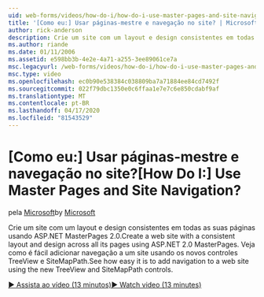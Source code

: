 ```yaml
---
uid: web-forms/videos/how-do-i/how-do-i-use-master-pages-and-site-navigation
title: '[Como eu:] Usar páginas-mestre e navegação no site? | Microsoft Docs'
author: rick-anderson
description: Crie um site com um layout e design consistentes em todas as suas páginas usando ASP.NET MasterPages 2.0. Veja como é fácil adicionar navegação a um site...
ms.author: riande
ms.date: 01/11/2006
ms.assetid: e598bb3b-4e2e-4a71-a255-3ee89061ce7a
msc.legacyurl: /web-forms/videos/how-do-i/how-do-i-use-master-pages-and-site-navigation
msc.type: video
ms.openlocfilehash: ec0b90e538384c038809ba7a71884ee84cd7492f
ms.sourcegitcommit: 022f79dbc1350e0c6ffaa1e7e7c6e850cdabf9af
ms.translationtype: MT
ms.contentlocale: pt-BR
ms.lasthandoff: 04/17/2020
ms.locfileid: "81543529"
---
```

# <a name="how-do-i-use-master-pages-and-site-navigation"></a><span data-ttu-id="d75c0-105">[Como eu:] Usar páginas-mestre e navegação no site?</span><span class="sxs-lookup"><span data-stu-id="d75c0-105">[How Do I:] Use Master Pages and Site Navigation?</span></span>

<span data-ttu-id="d75c0-106">pela [Microsoft](https://github.com/microsoft)</span><span class="sxs-lookup"><span data-stu-id="d75c0-106">by [Microsoft](https://github.com/microsoft)</span></span>

<span data-ttu-id="d75c0-107">Crie um site com um layout e design consistentes em todas as suas páginas usando ASP.NET MasterPages 2.0.</span><span class="sxs-lookup"><span data-stu-id="d75c0-107">Create a web site with a consistent layout and design across all its pages using ASP.NET 2.0 MasterPages.</span></span> <span data-ttu-id="d75c0-108">Veja como é fácil adicionar navegação a um site usando os novos controles TreeView e SiteMapPath.</span><span class="sxs-lookup"><span data-stu-id="d75c0-108">See how easy it is to add navigation to a web site using the new TreeView and SiteMapPath controls.</span></span>

[<span data-ttu-id="d75c0-109">&#9654; Assista ao vídeo (13 minutos)</span><span class="sxs-lookup"><span data-stu-id="d75c0-109">&#9654; Watch video (13 minutes)</span></span>](https://channel9.msdn.com/Blogs/ASP-NET-Site-Videos/how-do-i-use-master-pages-and-site-navigation)
